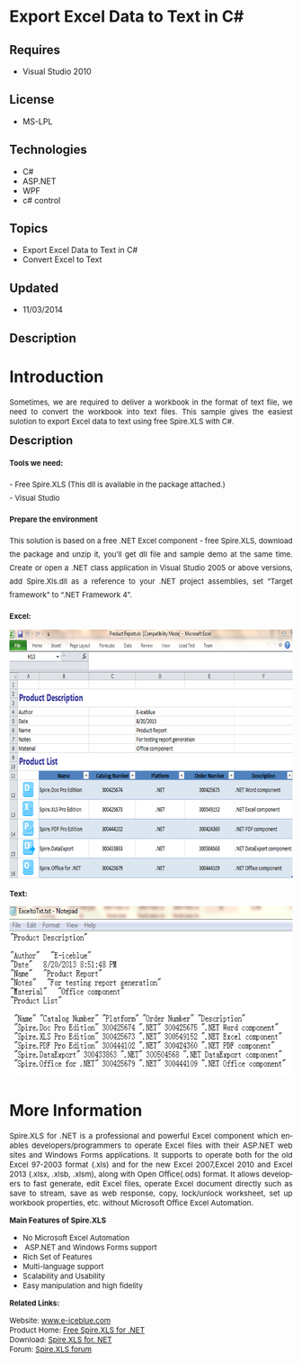 # Export Excel Data to Text in C#
## Requires
- Visual Studio 2010
## License
- MS-LPL
## Technologies
- C#
- ASP.NET
- WPF
- c# control
## Topics
- Export Excel Data to Text in C#
- Convert Excel to Text
## Updated
- 11/03/2014
## Description

<h1>Introduction</h1>
<p style="text-align:justify"><span style="font-size:small">Sometimes, we are required to deliver a workbook in the format of text file, we need to convert the workbook into text files. This sample gives the easiest sulotion to export Excel data to text using
 free Spire.XLS with C#.</span></p>
<p><span style="font-size:20px; font-weight:bold">Description</span></p>
<p style="text-align:justify"><span style="font-size:20px"><span style="font-size:small"><strong>Tools we need:</strong><br>
</span></span></p>
<p style="text-align:justify"><span style="font-size:20px"><span style="font-size:small">- Free Spire.XLS (This dll is available in the package attached.)<br>
- Visual Studio</span></span></p>
<p style="text-align:justify"><span style="font-size:20px"><span style="font-size:small"><strong>Prepare the environment</strong><br>
</span></span></p>
<p style="text-align:justify"><span style="font-size:20px"><span style="font-size:small"><span style="font-size:20px"><span style="font-size:small">This solution is based on a free .NET Excel component - free Spire.XLS, download the package and unzip it, you&rsquo;ll
 get dll file and sample demo at the same time. Create or open a .NET class application in Visual Studio 2005 or above versions, add Spire.Xls.dll as a reference to your .NET project assemblies, set &ldquo;Target framework&rdquo; to &ldquo;.NET Framework 4&rdquo;.</span></span></span></span></p>
<p style="text-align:justify"><span style="font-size:20px"><span style="font-size:small"><span style="font-size:20px"><span style="font-size:small"><strong>Excel:</strong></span></span></span></span></p>
<p style="text-align:justify"><span style="font-size:20px"><span style="font-size:small"><span style="font-size:20px"><span style="font-size:small"><strong><img id="128078" src="128078-1.png" alt="" width="700" height="441"><br>
</strong></span></span></span></span></p>
<p><strong><span style="font-size:small">Text:</span></strong></p>
<p><img id="128082" src="128082-3.png" alt="" width="617" height="304"></p>
<h1>More Information</h1>
<p style="text-align:justify"><span style="font-size:small"><span style="font-size:small"><span lang="EN" style="font-size:10pt">Spire.XLS for .NET is a professional and powerful Excel component which enables developers/programmers to operate Excel files with
 their ASP.NET web sites and Windows Forms applications. It supports to operate both for the old Excel 97-2003 format (.xls) and for the new Excel 2007,Excel 2010 and Excel 2013 (.xlsx, .xlsb, .xlsm), along with Open Office(.ods) format. It allows developers
 to fast generate, edit Excel files, operate Excel document directly such as save to stream, save as web response, copy, lock/unlock worksheet, set up workbook properties, etc. without Microsoft Office Excel Automation.</span></span></span></p>
<p><span style="font-size:small"><strong>Main Features of Spire.XLS</strong></span><em>&nbsp;</em></p>
<ul>
<li><span style="font-size:small">No Microsoft Excel Automation </span></li><li><span style="font-size:small">&nbsp;ASP.NET and Windows Forms support </span>
</li><li><span style="font-size:small">Rich Set of Features </span></li><li><span style="font-size:small">Multi-language support </span></li><li><span style="font-size:small">Scalability and Usability </span></li><li><span style="font-size:small">Easy manipulation and high fidelity </span></li></ul>
<p><strong><span style="font-size:small">Related Links:</span></strong></p>
<p><span style="font-size:small">Website: <a href="http://www.e-iceblue.com">www.e-iceblue.com</a></span><br>
<span style="font-size:small">Product Home: <a href="http://www.e-iceblue.com/Introduce/free-xls-component.html">
Free Spire.XLS for .NET</a></span><br>
<span style="font-size:small">Download: <a href="http://www.e-iceblue.com/Download/download-excel-for-net-now.html">
Spire.XLS for. NET</a></span><br>
<span style="font-size:small">Forum: <a href="http://www.e-iceblue.com/forum/viewforum.php?f=4">
Spire.XLS forum</a></span></p>
